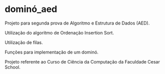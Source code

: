 # dominó_aed

Projeto para segunda prova de Algoritmo e Estrutura de Dados (AED).

Utilização do algoritmo de Ordenação Insertion Sort.

Utilização de filas.

Funções para implementação de um dominó.

Projeto referente ao Curso de Ciência da Computação da Faculdade Cesar School.
